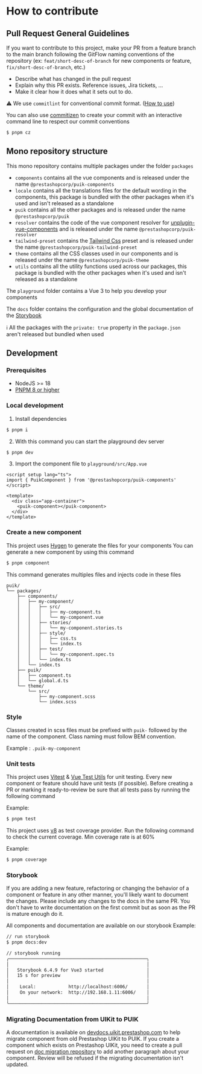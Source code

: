 # How to contribute

## Pull Request General Guidelines

If you want to contribute to this project, make your PR from a feature branch to the main branch following the GitFlow naming conventions of the repository (ex: `feat/short-desc-of-branch` for new components or feature, `fix/short-desc-of-branch`, etc.)

- Describe what has changed in the pull request
- Explain why this PR exists. Reference issues, Jira tickets, ...
- Make it clear how it does what it sets out to do.

⚠️ We use `commitlint` for conventional commit format. ([How to use](https://github.com/conventional-changelog/commitlint))

You can also use [commitizen](https://github.com/commitizen/cz-cli) to create your commit with an interactive command line to respect our commit conventions

```sh
$ pnpm cz
```

## Mono repository structure

This mono repository contains multiple packages under the folder `packages`
- `components` contains all the vue components and is released under the name `@prestashopcorp/puik-components`
- `locale` contains all the translations files for the default wording in the components, this package is bundled with the other packages when it's used and isn't released as a standalone
- `puik` contains all the other packages and is released under the name `@prestashopcorp/puik`
- `resolver` contains the code of the vue component resolver for [unplugin-vue-components](https://github.com/unplugin/unplugin-vue-components) and is released under the name `@prestashopcorp/puik-resolver`
- `tailwind-preset` contains the [Tailwind Css](https://tailwindcss.com/) preset and is released under the name `@prestashopcorp/puik-tailwind-preset`
- `theme` contains all the CSS classes used in our components and is released under the name `@prestashopcorp/puik-theme`
- `utils` contains all the utility functions used across our packages, this package is bundled with the other packages when it's used and isn't released as a standalone

The `playground` folder contains a Vue 3 to help you develop your components

The `docs` folder contains the configuration and the global documentation of the [Storybook](https://storybook.js.org/)

ℹ️ All the packages with the `private: true` property in the `package.json` aren't released but bundled when used

## Development

### Prerequisites

- NodeJS >= 18
- [PNPM 8 or higher](https://pnpm.io/)

### Local development

1. Install dependencies

```sh
$ pnpm i
```

2. With this command you can start the playground dev server

```sh
$ pnpm dev
```

3. Import the component file to `playground/src/App.vue`

```vue
<script setup lang="ts">
import { PuikComponent } from '@prestashopcorp/puik-components'
</script>

<template>
  <div class="app-container">
    <puik-component></puik-component>
  </div>
</template>
```

### Create a new component

This project uses [Hygen](https://www.hygen.io/) to generate the files for your components
You can generate a new component by using this command

```sh
$ pnpm component
```

This command generates multiples files and injects code in these files

```
puik/
└── packages/
    ├── components/
    │   ├── my-component/
    │   │   ├── src/
    │   │   │   ├── my-component.ts
    │   │   │   └── my-component.vue
    │   │   ├── stories/
    │   │   │   └── my-component.stories.ts
    │   │   ├── style/
    │   │   │   ├── css.ts
    │   │   │   └── index.ts
    │   │   ├── test/
    │   │   │   └── my-component.spec.ts
    │   │   └── index.ts
    │   └── index.ts
    ├── puik/
    │   ├── component.ts
    │   └── global.d.ts
    └── theme/
        └── src/
            ├── my-component.scss
            └── index.scss

```

### Style

Classes created in scss files must be prefixed with `puik-` followed by the name of the component. Class naming must follow BEM convention.

Example : `.puik-my-component`

### Unit tests

This project uses [Vitest](https://vitest.dev/) & [Vue Test Utils](https://vue-test-utils.vuejs.org/) for unit testing.
Every new component or feature should have unit tests (if possible).
Before creating a PR or marking it ready-to-review be sure that all tests pass by running the following command

Example:

```sh
$ pnpm test
```

This project uses [v8](https://v8.dev/blog/javascript-code-coverage) as test coverage provider. Run the following command to check the current coverage. Min coverage rate is at 60%

Example:

```sh
$ pnpm coverage
```

### Storybook

If you are adding a new feature, refactoring or changing the behavior of a component
or feature in any other manner, you'll likely want to document the changes.
Please include any changes to the docs in the same PR. You don't have to write documentation on the first commit
but as soon as the PR is mature enough do it.

All components and documentation are available on our storybook
Example:

```sh
// run storybook
$ pnpm docs:dev

// storybook running
╭───────────────────────────────────────────────────╮
│                                                   │
│   Storybook 6.4.9 for Vue3 started                │
│   15 s for preview                                │
│                                                   │
│    Local:            http://localhost:6006/       │
│    On your network:  http://192.168.1.11:6006/    │
│                                                   │
╰───────────────────────────────────────────────────╯
```

### Migrating Documentation from UIKit to PUIK

A documentation is available on [devdocs.uikit.prestashop.com](https://devdocs.uikit.prestashop.com) to help migrate component from old Prestashop UIKit to PUIK.
If you create a component which exists on Prestashop UIKit, you need to create a pull request on [doc migration repository](https://github.com/PrestaShopCorp/devdocs.uikit.prestashop.com) to add another paragraph about your component.
Review will be refused if the migrating documentation isn't updated.
